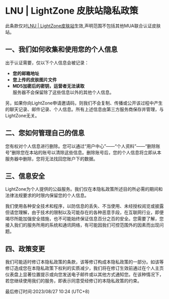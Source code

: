 # LNU | LightZone 皮肤站隐私政策

此条款仅对[LNU | LightZone皮肤站](//mcskin.mevisual.top)生效,声明范围不包括其他MUA联合认证皮肤站。

## 一、我们如何收集和使用您的个人信息

出于认证需要，仅以下个人信息会被记录：

- **您的邮箱地址**
- **您上传的皮肤图片文件**
- **MD5加密后的密钥，运营者无法读取**  
服务器不会保留除了这些信息以外的其他个人信息。

另，如果你向LightZone申请邀请码，则我们不会复制、传播或公开该过程中产生的聊天记录、邮件记录、个人信息。所有上述信息由第三方服务商保存并管理，与LightZone无关。  


## 二、您如何管理自己的信息

您有权对个人信息进行删除。您可以通过“用户中心”——“个人资料”——“删除账号”删除您在本站的账号以清除这些信息。删除账号后，您的个人信息将立即从本服务器中删除，您将无法找回您账户下的数据。

## 三、信息安全

LightZone为个人提供的公益服务。我们仅在本隐私政策所述目的所必需的期间和法律法规要求的时限内保留您的个人信息。

我们使用各种安全技术和程序，以防信息的丢失、不当使用、未经授权阅览或披露但请您理解，由于技术的限制以及可能存在的各种恶意手段，在互联网行业，即便竭尽所能加强安全措施，也不可能始终保证信息百分之百的安全。您需要了解，您接入我们的服务所用的系统和通讯网络，有可能因我们可控范围外的因素而出现问题。

## 四、政策变更
我们可能适时修订本隐私政策的条款，该等修订构成本隐私政策的一部分。如该等修订造成您在本隐私政策下权利的实质减少，我们将在修订生效前通过在个人主页仪表盘上显著位置提示或向您发送电子邮件或以其他方式通知您。在该种情况下，若您继续使用我们的服务，即表示同意受经修订的本隐私政策的约束。

最后修订时间:2023/08/27 10:24 (UTC+8)